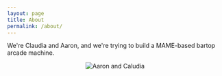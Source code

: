 ```yaml
---
layout: page
title: About
permalink: /about/
---
```


We're Claudia and Aaron, and we're trying to build a MAME-based bartop arcade machine.

<div style="text-align: center">
    <img src="{{site.baseurl}}/assets/about/img/aaron-and-claudia.jpg" alt="Aaron and Caludia"/>
</div>